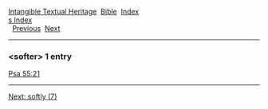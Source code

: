 [Intangible Textual Heritage](../../index)  [Bible](../index) 
[Index](index)   
[s Index](_s_)  
  [Previous](c10646)  [Next](c10648) 

------------------------------------------------------------------------

### &lt;softer&gt; 1 entry

[Psa 55:21](../kjv/psa055.htm#021)  

------------------------------------------------------------------------

[Next: softly (7)](c10648)
